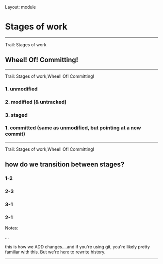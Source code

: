 Layout: module

# Stages of work

---

Trail: Stages of work

## Wheel! Of! Committing!

---

Trail: Stages of work,Wheel! Of! Committing!

### 1. unmodified

### 2. modified (& untracked)

### 3. staged

### 1. committed (same as unmodified, but pointing at a new commit)

---

Trail: Stages of work,Wheel! Of! Committing!

## how do we transition between stages?

### 1-2

### 2-3

### 3-1

### 2-1

Notes:

...

this is how we ADD changes....and if you're using git, you're likely pretty familiar with this. But we're here to rewrite history.

---
